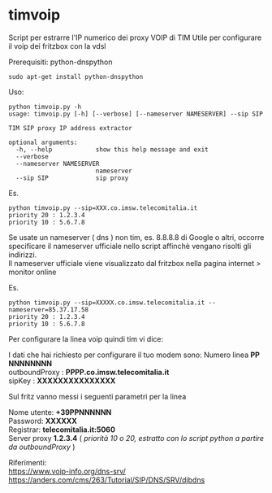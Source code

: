 # timvoip
Script per estrarre l'IP numerico dei proxy VOIP di TIM
Utile per configurare il voip dei fritzbox con la vdsl


Prerequisiti: python-dnspython
```shell
sudo apt-get install python-dnspython
```

Uso:
```shell
python timvoip.py -h
usage: timvoip.py [-h] [--verbose] [--nameserver NAMESERVER] --sip SIP

TIM SIP proxy IP address extractor

optional arguments:
  -h, --help            show this help message and exit
  --verbose
  --nameserver NAMESERVER
                        nameserver
  --sip SIP             sip proxy
```
Es.
```shell
python timvoip.py --sip=XXX.co.imsw.telecomitalia.it
priority 20 : 1.2.3.4
priority 10 : 5.6.7.8
```

Se usate un nameserver ( dns ) non tim, es. 8.8.8.8 di Google o altri, occorre specificare il nameserver ufficiale nello script affinchè vengano risolti gli indirizzi.  
Il nameserver ufficiale viene visualizzato dal fritzbox nella pagina internet > monitor online

Es.
```shell
python timvoip.py --sip=XXXXX.co.imsw.telecomitalia.it --nameserver=85.37.17.58
priority 20 : 1.2.3.4
priority 10 : 5.6.7.8
```



Per configurare la linea voip quindi tim vi dice:

I dati che hai richiesto per configurare il tuo modem sono:
Numero linea **PP NNNNNNNN**  
outboundProxy :	**PPPP.co.imsw.telecomitalia.it**  
sipKey :	**XXXXXXXXXXXXXXX**  

Sul fritz vanno messi i seguenti parametri per la linea

Nome utente: **+39PPNNNNNN**  
Password: **XXXXXX**  
Registrar: **telecomitalia.it:5060**  
Server proxy **1.2.3.4** ( *priorità 10 o 20, estratto con lo script python a partire da outboundProxy* )  

Riferimenti:  
https://www.voip-info.org/dns-srv/  
https://anders.com/cms/263/Tutorial/SIP/DNS/SRV/djbdns  



